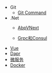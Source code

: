 - Git
  - [Git Command](/Git/Git.md)
- .Net
  - [AbpVNext](/Net/AbpVNext.md)
  
  - [Grpc和Consul](/Net/GrpcConsul.md)
- [Vue](Vue.md)
- [Dapr](Dapr.md)
- [微服务](Micro.md)
- [Docker](Docker.md)
